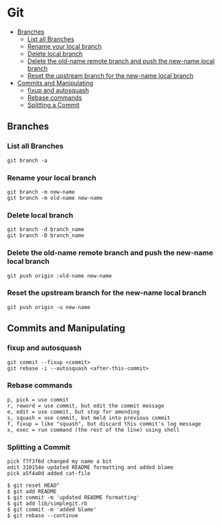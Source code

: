 # Git

- [Branches](#Branches)
  * [List all Branches](#List-all-Branches)
  * [Rename your local branch](#Rename-your-local-branch)
  * [Delete local branch](#Delete-local-branch)
  * [Delete the old-name remote branch and push the new-name local branch](#Delete-the-old-name-remote-branch-and-push-the-new-name-local-branch)
  * [Reset the upstream branch for the new-name local branch](#Reset-the-upstream-branch-for-the-new-name-local-branch)
- [Commits and Manipulating](#Commits-and-Manipulating)
  * [fixup and autosquash](#fixup-and-autosquash)
  * [Rebase commands](#Rebase-commands)
  * [Splitting a Commit](#Splitting-a-Commit)
  
## Branches
### List all Branches
```
git branch -a
```
### Rename your local branch
```
git branch -m new-name
git branch -m old-name new-name
```
### Delete local branch
```
git branch -d branch_name
git branch -D branch_name
```
### Delete the old-name remote branch and push the new-name local branch
```
git push origin :old-name new-name
```
### Reset the upstream branch for the new-name local branch
```
git push origin -u new-name
```
## Commits and Manipulating
### fixup and autosquash
```
git commit --fixup <commit>
git rebase -i --autosquash <after-this-commit>
```
### Rebase commands
```
p, pick = use commit
r, reword = use commit, but edit the commit message
e, edit = use commit, but stop for amending
s, squash = use commit, but meld into previous commit
f, fixup = like "squash", but discard this commit's log message
x, exec = run command (the rest of the line) using shell
```
### Splitting a Commit
```
pick f7f3f6d changed my name a bit
edit 310154e updated README formatting and added blame
pick a5f4a0d added cat-file
```
```
$ git reset HEAD^
$ git add README
$ git commit -m 'updated README formatting'
$ git add lib/simplegit.rb
$ git commit -m 'added blame'
$ git rebase --continue
```
